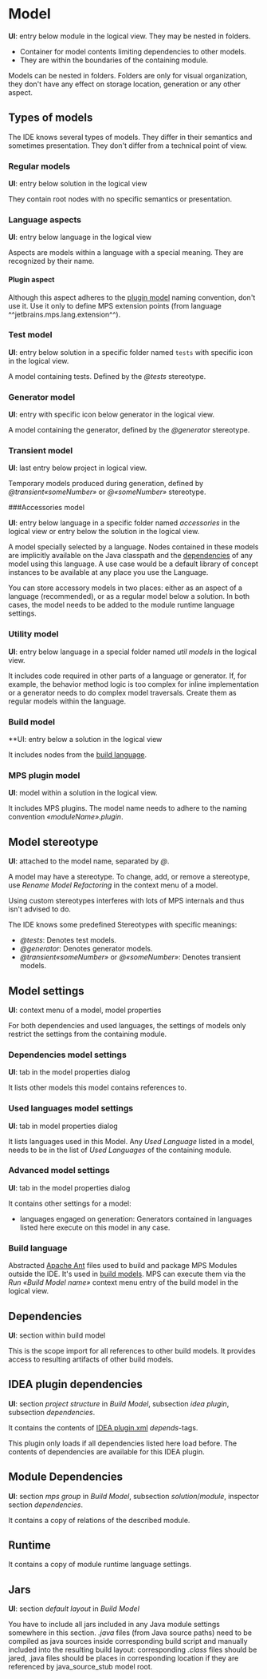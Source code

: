 # Model

**UI**: entry below module in the logical view. They may be nested in folders.

- Container for model contents limiting dependencies to other models.
- They are within the boundaries of the containing module.

Models can be nested in folders. Folders are only for visual organization, they don't have any effect on storage location, generation or any other aspect.

## Types of models

The IDE knows several types of models. They differ in their semantics and sometimes presentation. They don't differ from a technical point of view.

### Regular models

**UI**: entry below solution in the logical view

They contain root nodes with no specific semantics or presentation.

### Language aspects

**UI**: entry below language in the logical view

Aspects are models within a language with a special meaning. They are recognized by their name.

#### Plugin aspect

Although this aspect adheres to the [plugin model](#mps-plugin-model) naming convention, don't use it. Use it only to define MPS extension points (from language ^^jetbrains.mps.lang.extension^^).

### Test model

**UI**: entry below solution in a specific folder named `tests` with specific icon in the logical view.

A model containing tests. Defined by the *&commat;tests* stereotype.

### Generator model

**UI**: entry with specific icon below generator in the logical view.

A model containing the generator, defined by the *&commat;generator* stereotype.

### Transient model

**UI**: last entry below project in logical view.

Temporary models produced during generation, defined by *&commat;transient«someNumber»* or *&commat;«someNumber»* stereotype.

###Accessories model

**UI**: entry below language in a specific folder named *accessories* in the logical view or entry below the solution in the logical view.

A model specially selected by a language. Nodes contained in these models are implicitly available on the Java classpath and the [dependencies](#dependencies) of any model using this language. A use case would be a default library of concept instances to be available at any place you use the Language.

You can store accessory models in two places: either as an aspect of a language (recommended), or as a regular model below a solution. In both cases, the model needs to be added to the module runtime language settings.

### Utility model

**UI**: entry below language in a special folder named *util models* in the logical view.

It includes code required in other parts of a language or generator. If, for example, the behavior method logic is too complex for inline implementation or a generator needs to do complex model traversals. Create them as regular models within the language.

### Build model

**UI: entry below a solution in the logical view

It includes nodes from the [build language](#build-language).

### MPS plugin model

**UI**: model within a solution in the logical view.

It includes MPS plugins. The model name needs to adhere to the naming convention *«moduleName».plugin*.

## Model stereotype

**UI**: attached to the model name, separated by *@*.

A model may have a stereotype. To change, add, or remove a stereotype, use
*Rename Model Refactoring* in the context menu of a model.

Using custom stereotypes interferes with lots of MPS internals and thus isn't advised to do.

The IDE knows some predefined Stereotypes with specific meanings:

- *&commat;tests*: Denotes test models.
- *&commat;generator*: Denotes generator models.
- *&commat;transient«someNumber»* or *&commat;«someNumber»*: Denotes transient models.

## Model settings

**UI**: context menu of a model, model properties

For both dependencies and used languages, the settings of models only restrict the settings from the containing module.

### Dependencies model settings

**UI**: tab in the model properties dialog

It lists other models this model contains references to.

### Used languages model settings

**UI**: tab in model properties dialog

It lists languages used in this Model. Any *Used Language* listed in a model, needs to be in the list of *Used Languages* of the containing module.

### Advanced model settings

**UI**: tab in the model properties dialog

It contains other settings for a model:

- languages engaged on generation: Generators contained in languages listed here execute on this model in any case.

### Build language

Abstracted [Apache Ant](https://ant.apache.org/) files used to build and package MPS Modules outside the IDE.
It's used in [build models](#build-model). MPS can execute them via the *Run «Build Model name»* context menu entry of the build model in the logical view.

## Dependencies

**UI**: section within build model

This is the scope import for all references to other build models.
It provides access to resulting artifacts of other build models.

## IDEA plugin dependencies

**UI**: section *project structure* in *Build Model*, subsection *idea plugin*, subsection *dependencies*.

It contains the contents of [IDEA plugin.xml](https://plugins.jetbrains.com/docs/intellij/plugin-configuration-file.html) *depends*-tags.

This plugin only loads if all dependencies listed here load before. The contents of dependencies are available for this IDEA plugin.

## Module Dependencies

**UI**: section *mps group* in *Build Model*, subsection *solution*/*module*, inspector section *dependencies*.

It contains a copy of relations of the described module.

## Runtime

It contains a copy of module runtime language settings.

## Jars

**UI**: section *default layout* in *Build Model*

You have to include all jars included in any Java module settings somewhere in this section.
*.java* files (from Java source paths) need to be compiled as java sources inside corresponding build script and manually included into the resulting build layout: corresponding *\.class* files should be jared, .java files should be places in corresponding location if they are referenced by java_source_stub model root.
